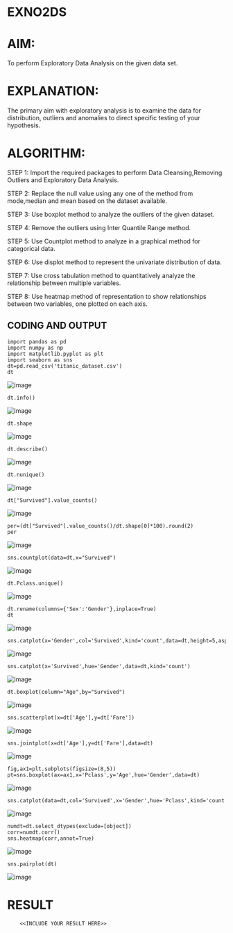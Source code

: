 # EXNO2DS
# AIM:
To perform Exploratory Data Analysis on the given data set.
      
# EXPLANATION:
  The primary aim with exploratory analysis is to examine the data for distribution, outliers and anomalies to direct specific testing of your hypothesis.
  
# ALGORITHM:
STEP 1: Import the required packages to perform Data Cleansing,Removing Outliers and Exploratory Data Analysis.

STEP 2: Replace the null value using any one of the method from mode,median and mean based on the dataset available.

STEP 3: Use boxplot method to analyze the outliers of the given dataset.

STEP 4: Remove the outliers using Inter Quantile Range method.

STEP 5: Use Countplot method to analyze in a graphical method for categorical data.

STEP 6: Use displot method to represent the univariate distribution of data.

STEP 7: Use cross tabulation method to quantitatively analyze the relationship between multiple variables.

STEP 8: Use heatmap method of representation to show relationships between two variables, one plotted on each axis.

## CODING AND OUTPUT
```
import pandas as pd
import numpy as np
import matplotlib.pyplot as plt
import seaborn as sns
dt=pd.read_csv('titanic_dataset.csv')
dt
```
![image](https://github.com/user-attachments/assets/1cc6045e-b3e3-4b06-939b-6ffbb2e622c7)
```
dt.info()
```
![image](https://github.com/user-attachments/assets/dc001e68-864a-4ffc-99fa-b1ebb930a4d2)
```
dt.shape
```
![image](https://github.com/user-attachments/assets/61fc7739-b553-4cd5-88b2-236a446e63b4)
```
dt.describe()
```
![image](https://github.com/user-attachments/assets/e733e78c-24e2-4bfe-8155-fc3d32cd3c38)
```
dt.nunique()
```
![image](https://github.com/user-attachments/assets/9ff6336c-5415-491c-82dc-351fadc0b9da)
```
dt["Survived"].value_counts()
```
![image](https://github.com/user-attachments/assets/9d98af75-40a8-4025-983d-cc0e772f4317)
```
per=(dt["Survived"].value_counts()/dt.shape[0]*100).round(2)
per
```
![image](https://github.com/user-attachments/assets/d8d4a610-1997-4f21-971e-acdb6cd1287d)
```
sns.countplot(data=dt,x="Survived")
```
![image](https://github.com/user-attachments/assets/591d3581-99da-40bd-8864-a02157d02bc8)
```
dt.Pclass.unique()
```
![image](https://github.com/user-attachments/assets/2595c307-bd1c-450b-b370-fcb357993815)
```
dt.rename(columns={'Sex':'Gender'},inplace=True)
dt
```
![image](https://github.com/user-attachments/assets/929359d9-308f-487f-9c09-6c991cc869df)
```
sns.catplot(x='Gender',col='Survived',kind='count',data=dt,height=5,aspect=.7)
```
![image](https://github.com/user-attachments/assets/1ccf63b5-8ef3-4875-bda6-d4c5048a2070)
```
sns.catplot(x='Survived',hue='Gender',data=dt,kind='count')
```
![image](https://github.com/user-attachments/assets/1112ffe0-acbe-4f21-b5e8-a506ca04d10b)
```
dt.boxplot(column="Age",by="Survived")
```
![image](https://github.com/user-attachments/assets/9e9f72a9-53f6-4641-bfe5-ab26f62f2de7)

```
sns.scatterplot(x=dt['Age'],y=dt['Fare'])
```
![image](https://github.com/user-attachments/assets/d6d0b051-94f6-4eb9-b4a7-ddeec432ac40)
```
sns.jointplot(x=dt['Age'],y=dt['Fare'],data=dt)
```
![image](https://github.com/user-attachments/assets/803e1906-4883-4515-8d69-77e0c02bd7f1)
```
fig,ax1=plt.subplots(figsize=(8,5))
pt=sns.boxplot(ax=ax1,x='Pclass',y='Age',hue='Gender',data=dt)
```
![image](https://github.com/user-attachments/assets/28025f83-6705-4d7d-8125-ac1277a13adb)
```
sns.catplot(data=dt,col='Survived',x='Gender',hue='Pclass',kind='count')
```
![image](https://github.com/user-attachments/assets/796dd68f-9122-4023-a2f8-1bea0acdea7e)
```
numdt=dt.select_dtypes(exclude=[object])
corr=numdt.corr()
sns.heatmap(corr,annot=True)
```
![image](https://github.com/user-attachments/assets/98528ae5-d3fa-41ae-8da5-71b7827f5f42)
```
sns.pairplot(dt)
```
![image](https://github.com/user-attachments/assets/0adf4a19-6a39-42f2-8476-87e322eb1bb3)









# RESULT
        <<INCLUDE YOUR RESULT HERE>>
